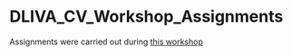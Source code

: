 # DLIVA_CV_Workshop_Assignments

Assignments were carried out during [this workshop](https://github.com/Fyzie/DLIVA_CV_5Day_Workshop)
